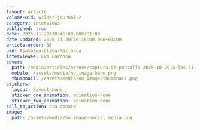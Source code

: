 ```yaml
---
layout: article
volume-uid: wilder-journal-2
category: interviews
published: true
date: 2025-11-20T10:46:00.000+01:00
date-updated: 2025-11-20T10:46:00.000+01:00
article-order: 16
uid: Asamblea-Clima-Mallorca
interviewee: Eva Cardona
cover:
  path: /media/articles/heroes/captura-de-pantalla-2025-10-20-a-las-11.09.42.png
  mobile: /assets/media/no_image-hero.png
  thumbnail: /assets/media/no_image-thumbnail.png
stickers:
  layout: layout-none
  sticker_one_animation: animation-none
  sticker_two_animation: animation-none
call_to_action: cta-donate
image:
  path: /assets/media/no_image-social_media.png
---
```

